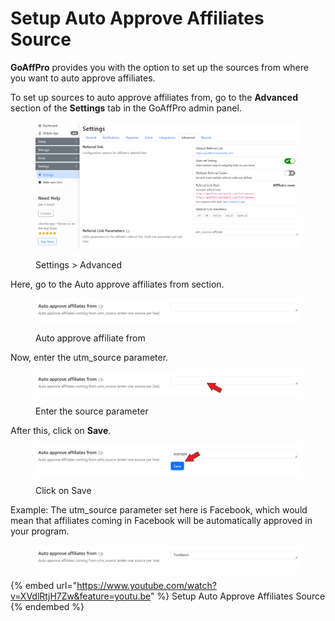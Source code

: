 # Setup Auto Approve Affiliates Source

**GoAffPro** provides you with the option to set up the sources from where you want to auto approve affiliates.

To set up sources to auto approve affiliates from, go to the **Advanced** section of the **Settings** tab in the GoAffPro admin panel.

<figure><img src="../../.gitbook/assets/image (3627).png" alt=""><figcaption><p>Settings > Advanced</p></figcaption></figure>

Here, go to the Auto approve affiliates from section.

<figure><img src="../../.gitbook/assets/image (3628).png" alt=""><figcaption><p>Auto approve affiliate from</p></figcaption></figure>

Now, enter the utm\_source parameter.

<figure><img src="../../.gitbook/assets/Screenshot 2024-10-07 1321563.png" alt=""><figcaption><p>Enter the source parameter</p></figcaption></figure>

After this, click on **Save**.

<figure><img src="../../.gitbook/assets/Screenshot 2024-10-07 1322725.png" alt=""><figcaption><p>Click on Save</p></figcaption></figure>

Example: The utm\_source parameter set here is Facebook, which would mean that affiliates coming in Facebook will be automatically approved in your program.

<figure><img src="../../.gitbook/assets/image (3630).png" alt=""><figcaption></figcaption></figure>

{% embed url="https://www.youtube.com/watch?v=XVdlRtjH7Zw&feature=youtu.be" %}
Setup Auto Approve Affiliates Source
{% endembed %}
